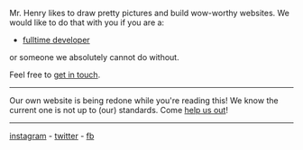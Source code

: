 Mr. Henry likes to draw pretty pictures and build wow-worthy websites.
We would like to do that with you if you are a:


- [fulltime developer](/fulltime-developer.md)

or someone we absolutely cannot do without.

Feel free to [get in touch](mailto:jobs@mrhenry.be).

---

Our own website is being redone while you're reading this! We know the current one is not up to (our) standards. Come [help us out](https://www.google.be/maps/place/Mr.+Henry/@51.220918,4.3977097,3a,75y,90t/data=!3m8!1e2!3m6!1s-8RmSVYlQI2c%2FV5iAeIlMbcI%2FAAAAAAAAEtc%2FVMhSNX4utWofNZJ76Lw-k5AFYqHmWR6jACJkC!2e4!3e12!6s%2F%2Flh5.googleusercontent.com%2F-8RmSVYlQI2c%2FV5iAeIlMbcI%2FAAAAAAAAEtc%2FVMhSNX4utWofNZJ76Lw-k5AFYqHmWR6jACJkC%2Fw156-h234-k-no%2F!7i3264!8i4896!4m5!3m4!1s0x47c3f6f5dbe79027:0x530ad0d01f606ba9!8m2!3d51.2209433!4d4.3976375!6m1!1e1?hl=en)!

---

[instagram](https://www.instagram.com/wearemrhenry/) - [twitter](https://www.twitter.com/wearemrhenry/) - [fb](https://www.facebook.com/wearemrhenry/)
